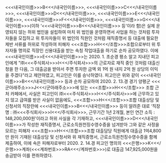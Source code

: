 <<<내국인이름>>>B<<</내국인이름>>>, <<<내국인이름>>>C<<</내국인이름>>>, <<<내국인이름>>>D<<</내국인이름>>>, <<<내국인이름>>>E<<</내국인이름>>>, <<<내국인이름>>>F<<</내국인이름>>>, <<<내국인이름>>>G<<</내국인이름>>>(이하 ‘<<<내국인이름>>>B<<</내국인이름>>> 등'이라 함)은 실제 운영되지 않는 허위 법인을 설립하여 마치 위 법인을 운영하면서 사업을 하는 것처럼 투자자들을 모집하고 위 투자자들이 위 법인의 직원인 것처럼 재직증명서 등 대출에 필요한 제반 서류를 허위로 작성하여 피해자 <<<조합>>>H<<</조합>>>조합으로부터 위 투자자들 명의로 직장인 신용대출을 받는 속칭 작업대출을 하기로 순차 공모하였다.
이에 <<<내국인이름>>>E<<</내국인이름>>>는 2020. 1. 초순경 평소 알고 지내던 피고인에게 "㈜<<<주식회사>>>I<<</주식회사>>>의 근로자로 재직 중인 것처럼 대출신청을 한 다음, 그 대출금을 받아서 주면 투자한 금액 외 1억 원 내지 2억 원 상당의 이익을 주겠다"라고 제안하였고, 피고인은 이를 승낙하였다.
피고인은 위와 같이 <<<내국인이름>>>B<<</내국인이름>>> 등과 순차 공모하여 2020. 2. 13.경 경기 양평군 <<<군아래주소>>>J<<</군아래주소>>>에 있는 <<<조합>>>H<<</조합>>> 조합 근처 카페에서, 사실은 피고인이 ㈜<<<주식회사>>>I<<</주식회사>>>에 근무하고 있지 않고 급여를 받은 사실이 없음에도, <<<조합>>>H<<</조합>>>조합 대출상담 및 신청서의 직장란에 <<<내국인이름>>>B<<</내국인이름>>> 등이 알려준 대로 ‘직장명 : ㈜<<<주식회사>>>I<<</주식회사>>>, 근무기간 1년 2개월, 본인 연간 소득 : 148,200,000원'이라고 허위 사실을 각 기재하고, <<<내국인이름>>>D<<</내국인이름>>>가 작성한 재직증명서, 근로소득원천징수영수증을 넘겨받아 그와 같은 사정을 모르는 피해자 <<<조합>>>H<<</조합>>>조합 대출담당 직원에게 대출금 1억4,800만 원이 기재된 대출상담 및 신청서와 위 재직증명서, 근로소득원천징수영수증을 함께 제출하여, 이에 속은 피해자로부터 2020. 2. 14.경 피고인 명의의 <<<은행>>>K<<</은행>>>계좌(<<<계좌번호>>>RA<<</계좌번호>>>)로 대출금 147,925,000원을 송금받아 이를 편취하였다.